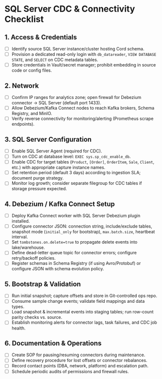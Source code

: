 # SQL Server CDC & Connectivity Checklist

## 1. Access & Credentials
- [ ] Identify source SQL Server instance/cluster hosting Cord schema.
- [ ] Provision a dedicated read-only login with `db_datareader`, `VIEW DATABASE STATE`, and `SELECT` on CDC metadata tables.
- [ ] Store credentials in Vault/secret manager; prohibit embedding in source code or config files.

## 2. Network
- [ ] Confirm IP ranges for analytics zone; open firewall for Debezium connector → SQL Server (default port 1433).
- [ ] Allow Debezium/Kafka Connect nodes to reach Kafka brokers, Schema Registry, and MinIO.
- [ ] Verify reverse connectivity for monitoring/alerting (Prometheus scrape endpoints).

## 3. SQL Server Configuration
- [ ] Enable SQL Server Agent (required for CDC).
- [ ] Turn on CDC at database level: `EXEC sys.sp_cdc_enable_db`.
- [ ] Enable CDC for target tables (`Product`, `[Order]`, `OrderItem`, `Sale`, `Client`, etc.) with appropriate capture instance names.
- [ ] Set retention period (default 3 days) according to ingestion SLA; document purge strategy.
- [ ] Monitor log growth; consider separate filegroup for CDC tables if storage pressure expected.

## 4. Debezium / Kafka Connect Setup
- [ ] Deploy Kafka Connect worker with SQL Server Debezium plugin installed.
- [ ] Configure connector JSON: connection string, include/exclude tables, snapshot mode (`initial_only` for bootstrap), `max.batch.size`, heartbeat interval.
- [ ] Set `tombstones.on.delete=true` to propagate delete events into lake/warehouse.
- [ ] Define dead-letter queue topic for connector errors; configure retry/backoff policies.
- [ ] Register schemas in Schema Registry (if using Avro/Protobuf) or configure JSON with schema evolution policy.

## 5. Bootstrap & Validation
- [ ] Run initial snapshot; capture offsets and store in Git-controlled ops repo.
- [ ] Consume sample change events; validate field mappings and data types.
- [ ] Load snapshot & incremental events into staging tables; run row-count parity checks vs. source.
- [ ] Establish monitoring alerts for connector lags, task failures, and CDC job health.

## 6. Documentation & Operations
- [ ] Create SOP for pausing/resuming connectors during maintenance.
- [ ] Define recovery procedure for lost offsets or connector rebalances.
- [ ] Record contact points (DBA, network, platform) and escalation path.
- [ ] Schedule periodic audits of permissions and firewall rules.
